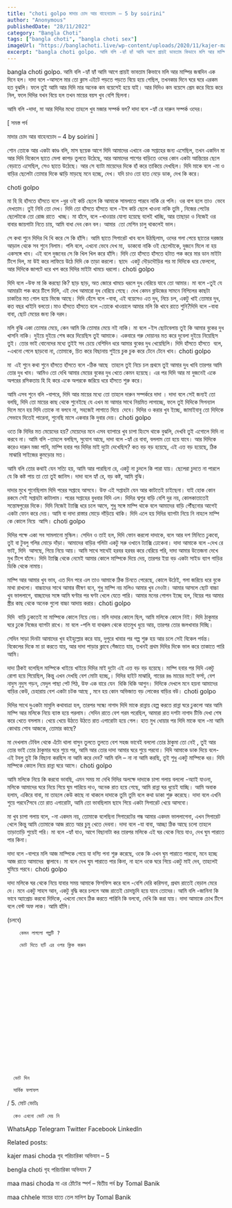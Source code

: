 ```yaml
---
title: "choti golpo মাদার চোদ আর বাহেনচোদ – 5 by soirini"
author: "Anonymous"
publishedDate: "28/11/2022"
category: "Bangla Choti"
tags: ["bangla choti", "bangla choti sex"]
imageUrl: "https://banglachoti.live/wp-content/uploads/2020/11/kajer-masi-choda-150x150.jpg"
excerpt: "bangla choti golpo. আমি বলি -হ্যাঁ হ্যাঁ আমি আগে প্রায়ই ভাবতাম কিভাবে মলি আর মাম্পির জন্মদিন এক দিনে হল। দাদা বলে -আসলে মার তো ক্লাস এইটে পড়তে পড়তে বিয়ে হয়ে গেছিল, তখনকার দিনে ঘরে ঘরে এরকম হত বুঝলি। ফ..."
---
```


bangla choti golpo. আমি বলি -হ্যাঁ হ্যাঁ আমি আগে প্রায়ই ভাবতাম কিভাবে মলি আর মাম্পির জন্মদিন এক দিনে হল। দাদা বলে -আসলে মার তো ক্লাস এইটে পড়তে পড়তে বিয়ে হয়ে গেছিল, তখনকার দিনে ঘরে ঘরে এরকম হত বুঝলি। ফলে তুই আমি আর দিদি মার অনেক কম বয়েসেই হয়ে যাই। আর দিদিও কম বয়েসে প্রেম করে বিয়ে করে নিল, ফলে দিদির যখন বিয়ে হল তখন মায়ের বয়স খুব বেশি ছিলনা।

আমি বলি -দাদা, মা আর দিদির মধ্যে তাহলে খুব মজার সম্পর্ক বল? দাদা বলে -হ্যাঁ রে দারুন সম্পর্ক ওদের।


[
সমস্ত পর্ব


মাদার চোদ আর বাহেনচোদ – 4 by soirini
]


শোন তোকে আর একটা কাণ্ড বলি, মাস ছয়েক আগে দিদি আমাদের এখানে এক সপ্তাহের জন্য এসেছিল, তখন একদিন মা আর দিদি বিকেলে ছাতে মেলা কাপড় তুলতে উঠেছে, আর আমাদের পাশের বাড়িতে ওদের কোন একটা আন্তিয়ের ছেলে বেড়াতে এসেছিল, সেও ছাতে উঠেছে। আর সে ব্যাটা মায়েদের দিকে হাঁ করে তাকিয়ে দেখছিল। দিদি মাকে বলে -মা ও বাড়ির ছেলেটা তোমার দিকে ঝাড়ি মাড়ছে মনে হচ্ছে, দেখ। যদি চাও তো হাত নেড়ে ডাক, দেখ কি করে।


choti golpo


মা হি হি হাঁসতে হাঁসতে বলে -ধুর ওই কচি ছেলে কি আমাকে সামলাতে পারবে নাকি রে পলি। ওর বাপ হলে তাও  ভেবে দেখতাম। তুই নিবি তো দেখ। দিদি তো হাঁসতে হাঁসতে বলে -ইস কচি ছেলে খাওনা নাকি তুমি , নিজের পেটের ছেলেটাকে তো রোজ রাতে  খাচ্ছ। মা হাঁসে, বলে -খাওয়ার যোগ্য হয়েছে বলেই খাচ্ছি, আর তাছাড়া ও নিজেই ওর বাবার জায়গাটা নিতে চায়, আমি বাধা দেব কেন বল। আমার  তো মেশিন চালু থাকলেই ভাল।


সে কথা শুনে দিদির খি খি করে সে কি হাঁসি। আমি ছাতে সিগারেট খাব বলে উঠছিলাম, ওদের গলা পেয়ে ছাতের দরজার আড়াল থেকে সব শুনে নিলাম। পলি বলে, এখনো ভেবে দেখ মা,  ডাকবো নাকি ওই ছেলেটাকে, দুজনে মিলে না হয় একসঙ্গে খাব। এই বলে দুজনের সে কি খিল খিল করে হাঁসি। দিদি তো হাঁসতে হাঁসতে হটাত পক করে মার ডান মাইটা টিপে দিল, মা উই করে লাফিয়ে উঠে দিদি কে তাড়া করলো। ছাদে  একটু দৌড়দৌড়ির পর মা দিদিকে ধরে ফেললো, আর দিদিকে জাপটে ধরে খপ করে দিদির মাইটা খামচে ধরলো। choti golpo


দিদি বলে -উফ মা কি করছো কি? ছাড় ছাড়, অত জোরে খামচে ধরলে দুধ বেরিয়ে যাবে তো আমার। মা বলে -তুই যে আমারটা পক করে টিপে দিলি, এই দেখ আমারো দুধ বেরিয়ে গেছে। দেখ কেমন ব্লাউজের সামনে নিপিলের কাছটা চাকতির মত গোল হয়ে ভিজে আছে। দিদি হেঁসে বলে -বাবা, এই বয়েসেও এত দুধ, নিচে চল, একটু খাই তোমার দুধ, কত বছর খাইনি বলতো।মাও হাঁসতে হাঁসতে বলে -তোকে খাওয়ালে আমার মলি কি খাবে রাতে শুনি?দিদি বলে -বাবা বাবা, ছোট মেয়ের জন্য কি দরদ।












মলি বুঝি একা তোমার মেয়ে, কেন আমি কি তোমার মেয়ে নই নাকি। মা বলে -ইস ছোটবেলায় তুই কি আমার বুকের দুধ খাসনি নাকি। দুইয়ে দুইয়ে শেষ করে দিয়েছিস তুই আমাকে। একবারে গরু দোয়ানর মত করে দুবেলা দুইয়ে নিয়েছিস তুই। তোর ভাই বোনেদের মধ্যে তুইই সব চেয়ে বেশিদিন ধরে আমার বুকের দুধ খেয়েছিলি। দিদি হাঁসতে হাঁসতে  বলে, -এখনো পেলে ছাড়বো না, তোমাকে, চিত করে বিছানায় শুইয়ে চুক চুক করে টেনে টেনে খাব। choti golpo


মা  এই শুনে কথা শুনে হাঁসতে হাঁসতে বলে -ঠিক আছে  তাহলে তুই নিচে চল প্রথমে তুই আমার দুধ খাবি তারপর আমি তোর দুধ খাব। আমিও তো দেখি আমার মেয়ের বুকের দুধ খেতে কেমন হয়েছে। এর পর দিদি আর মা দুজনেই একে অপরের রসিকতায় হি হি করে একে অপরকে জরিয়ে ধরে হাঁসতে শুরু করে।


আমি এসব শুনে বলি -বাপরে, দিদি আর মায়ের মধ্যে তো তাহলে দারুন সম্পর্করে দাদা । দাদা বলে সেই জন্যই তো বলছি, দিদি তো মায়ের কাছ থেকে শুনেইছে যে এখন মা আমার সাথে নিয়মিত লাগাচ্ছে, ফলে তুই দিদিকে সিগন্যাল দিলে মনে হয় দিদি তোকে না বলবে না, সহজেই লাগাতে দিয়ে  দেবে। দিদির ও করার খুব ইচ্ছে, জামাইবাবু তো দিদিকে সেভাবে দিতেই পারেনা, শুনেছি মাসে একবার কি দুবার দেয়। choti golpo


ওতে কি দিদির মত মেয়েদের হয়? মেয়েদের মনে এসব ব্যাপারে খুব চাপা হিংসে থাকে বুঝলি, দেখবি তুই এগোলে দিদি না করবে না। আমি বলি -তাহলে বলছিস, সুযোগ আছে, দাদা বলে -হ্যাঁ রে বাবা, বললাম তো হয়ে যাবে। আর দিদিকে করেও দারুন মজা পাবি, মাম্পি হবার পর দিদির মাই দুটো দেখেছিস? কত বড় বড় হয়েছে, এই এত্ত বড় হয়েছে, ঠিক  মাঝারি সাইজের কুমড়োর মত।


আমি বলি তোর কথাই যেন সত্যি হয়, আমি আর পারছিনা রে, একটু না চুদলে কি পারা যায়। ছেলেরা চুদতে না পারলে যে কি কষ্ট পায় তা তো তুই জানিস। দাদা বলে হ্যাঁ রে, বড় কষ্ট, আমি বুঝি।


দাদার মুখে শুনেছিলাম দিদি পরের সপ্তাহে আসবে। উফ এই সপ্তাহটা যেন আর কাটতেই চাইছেনা। যাই হোক কোন রকমে সেই সপ্তাহটা কাটালাম। পরের সপ্তাহের বুধবার দিদি এল। দিদির শ্বশুর বাড়ি বেশি দুর নয়, কোলকাতাতেই সন্তোষপুরের দিকে। দিদি নিজেই ট্যাক্সি ধরে চলে আসে, শুধু সঙ্গে মাম্পি থাকে বলে আমাদের বাড়ি পৌঁছনোর আগেই একটা ফোন করে দেয়। আমি বা দাদা রাস্তার মোড়ে দাঁড়িয়ে থাকি। দিদি এলে হয় দিদির ব্যাগটা নিয়ে নি নাহলে মাম্পি কে কোলে নিয়ে  আসি। choti golpo


দিদির পক্ষে একা সব সামলানো মুস্কিল। সেদিন ও তাই হল, দিদি ফোন করলো দাদাকে, বলে আর দশ মিনিতে ঢুকবো, তুই বা টুবলু গলির মোড়ে দাঁড়া। আমাদের বাড়ির গলিটা একটু সরু ওখানে ট্যাক্সি ঢোকেনা। দাদা আমাকে বলে -দেখ রে ভাই, দিদি  আসছে, গিয়ে নিয়ে আয়। আমি সাথে সাথেই হরবর হরবর করে বেরিয়ে পরি, দাদা আমার উত্তেজনা দেখে মুখ টিপে হাঁসে। দিদি ট্যাক্সি থেকে নেমেই আমার কোলে মাম্পিকে দিয়ে দেয়, তারপর ইয়া বড় একটা সাইড ব্যাগ গাড়ির ডিকি থেকে নামায়।


মাম্পি আর আমার খুব ভাব, এত দিন পরে এল তাও আমাকে ঠিক চিনতে পেরেছে, কোলে উঠেই, গলা জরিয়ে ধরে বুকে মাথা রাখলো। বাচ্চাদের সাথে আমার ভীষণ বনে, শুধু মাম্পি নয় মলিও আমার খুব নেওটা। আমার আসলে ছোট বাচ্চা খুব ভাললাগে, বাচ্ছাদের সঙ্গে আমি ঘণ্টার পর ঘণ্টা খেলে যেতে পারি। আমার মনের গোপন ইচ্ছে হল, বিয়ের পর আমার স্ত্রীর কাছ থেকে অনেক গুলো বাচ্চা আদায় করার। choti golpo


দিদি  বাড়ি ঢুকতেই মা মাম্পিকে কোলে নিয়ে নেয়। মলি দাদার কোলে ছিল, আমি মলিকে কোলে নিই। দিদি ঠাকুমার ঘরে ঢুকে নিজের ব্যাগটা রাখে। মা বলে -পলি যা বাথরুম থেকে হাতমুখ ধুয়ে আয়, তারপর তোর জলখাবার দিচ্ছি।

সেদিন সাড়া দিনটা আমাদের খুব হইহুল্লোর করে যায়, দুপুরে খাবার পর গল্প শুরু হয় আর চলে সেই বিকেল পর্যন্ত। বিকেলের দিকে মা চা করতে যায়, আর দাদা পাড়ার ক্লাবে গেঁজাতে যায়, তখনই প্রথম দিদির দিকে ভাল করে তাকাতে পারি আমি।


দাদা ঠিকই বলেছিল মাম্পিকে খাইয়ে খাইয়ে দিদির মাই দুটো এই এত্ত বড় বড় হয়েছে। মাম্পি হবার পর দিদি একটু রোগা হয়ে গিয়েছিল, কিন্তু এখন দেখছি বেশ মোটা হচ্ছে,। দিদির হাইট মাঝারি, গায়ের রঙ মায়ের মতই ফর্সা, বেশ নাদুস নুদুস গড়ন, মেদুল পাছা পেট পিঠ, উফ এক বারে যেন  ধিকি ধিকি আগুন। দিদিকে দেখলে মনে হয়না আমাদের বাড়ির কেউ, চেহারায় বেশ একটা চটক আছে , মনে হয় কোন অভিজাত বড় লোকের বাড়ির বউ। choti golpo


দিদির সাথে দুএকটা মামুলি কথাবাত্রা হল, তারপর সন্ধ্যে নাগাদ দিদি মাকে রান্নায় হেল্প করতে রান্না ঘরে ঢুকলো আর আমি মাম্পি আর মলিকে নিয়ে ব্যাস্ত হয়ে পরলাম। সেদিন রাতে বেশ গরম পরেছিল, আমারা রাত দশটা নাগাদ টিভি দেখা শেষ করে খেতে বসলাম। খেয়ে খেয়ে উঠতে উঠতে রাত এগারোটা হয়ে গেল। হাত মুখ ধোয়ার পর দিদি মাকে বলে -মা আমি কোথায় শোব আজকে, তোমার কাছে?


মা দেখলাম টেবিল থেকে এঁটো থালা বাসুন তুলতে তুলতে বেশ সহজ ভাবেই বললো তোর ঠাকুমা তো নেই , তুই আর তোর ভাই তোর ঠাকুমার ঘরে শুয়ে পর, আমি আর তোর দাদা আমার ঘরে শুয়ে পরবো। দিদি আমাকে ডাক দিয়ে বলে- এই টবলু তুই কি বিছানা করছিস না আমি করে দেব? আমি বলি – না না আমি করছি, তুই শুধু একটু মাম্পিকে ধর। দিদি মাম্পিকে কোলে নিয়ে রান্না ঘরে আসে। choti golpo


আমি মলিকে নিয়ে কি করবো ভাবছি, এমন সময় মা দেখি দিদির অলক্ষে দাদাকে চাপা গলায় বললো -অ্যাই যাওনা, মলিকে আমাদের ঘরে নিয়ে গিয়ে ঘুম পারিয়ে দাও, অনেক রাত হয়ে গেছে, আমি রান্না ঘর ধুয়েই যাচ্ছি। আমি অবাক হলাম, একিরে বাবা, মা তাহলে কেউ কাছে না থাকলে দাদাকে তুমি তুমি বলে কথা ডাকা শুরু করেছে। দাদা বলে এখনি শুয়ে পরবে?সবে তো রাত এগারোটা, আমি তো ভাবছিলাম ছাদে গিয়ে একটা সিগারেট খেয়ে আসবো।


মা খুব চাপা গলায় বলে, -না একদম নয়, তোমাকে বলেছিনা সিগারেটের গন্ধ আমার একদম ভাললাগেনা, এখন সিগারেট খেলে কিন্তু আমি তোমাকে আজ রাতে আর চুমু খেতে দেবনা। দাদা বলে -যা বাবা, আচ্ছা ঠিক আছে চলো তাহলে তাড়াতাড়ি শুয়েই পরি। মা বলে -হ্যাঁ যাও, আগে বিছানাটা কর তারপর মলিকে এই ঘর থেকে নিয়ে যাও, দেখ ঘুম পারাতে পার কিনা।


দাদা বলে -বাপরে মলি আজ মাম্পিকে পেয়ে যা দস্যি পনা শুরু করেছে, ওকে কি এখন ঘুম পারাতে পারবো, মনে হচ্ছে আজ রাতে আমাদের  জ্বালাবে। মা বলে দেখ ঘুম পারাতে পার কিনা, না হলে ওকে ঘরে গিয়ে একটু মাই দেব, তাহলেই ঘুমিয়ে পরবে। choti golpo


দাদা মলিকে ঘর থেকে নিয়ে যাবার সময় আমাকে ফিসফিস করে বলে -বেশি দেরি করিসনা, প্রথম রাতেই বেড়াল মেরে দে। মনে একটু সাহস আন, একটু বুদ্ধি করে চললে আজ রাতেই চোদাচুদি হয়ে যাবে তোদের। আমি বলি -জানিনা কি ভাবে অ্যাপ্রোচ করবো দিদিকে, এখনো ভেবে ঠিক করতে পারিনি কি বলবো, দেখি কি করা যায়। দাদা আমাকে চোখ টিপে বলে বেস্ট অফ লাক। আমি হাঁসি।

(চলবে)


 
 
 
        কেমন লাগলো গল্পটি ?      
 
        ভোট দিতে হার্ট এর ওপর ক্লিক করুন      
 
 
 
 
 
 
 
 
 
 
 
 
 
 
 
 
 
 
 
 
 
      ভোট দিন    
 
      সার্বিক ফলাফল 
 / 5. মোট ভোটঃ 
 
 
      কেও এখনো ভোট দেয় নি    
 
 
 
 
WhatsApp
Telegram
Twitter
Facebook
LinkedIn




Related posts:






kajer masi choda গৃহ পরিচারিকা অভিযান – 5




bengla choti গৃহ পরিচারিকা অভিযান 7




maa masi choda মা এর ঠোঁটের স্পর্শ – দ্বিতীয় পর্ব by Tomal Banik




maa chhele মায়ের হাতে তেল মালিশ by Tomal Banik
